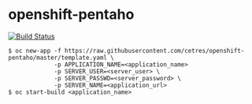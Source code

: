 # openshift-pentaho
[![Build Status](https://travis-ci.org/cetres/openshift-pentaho.svg?branch=master)](https://travis-ci.org/cetres/openshift-pentaho)

```shell with right oc permissions
$ oc new-app -f https://raw.githubusercontent.com/cetres/openshift-pentaho/master/template.yaml \
             -p APPLICATION_NAME=<application_name> 
             -p SERVER_USER=<server_user> \
             -p SERVER_PASSWD=<server_password> \
             -p SERVER_NAME=<application_url>
$ oc start-build <application_name>
```